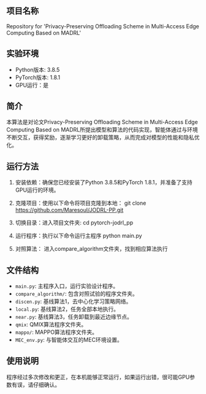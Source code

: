 ## 项目名称

Repository for 'Privacy-Preserving Offloading Scheme in Multi-Access Edge Computing Based on MADRL'

## 实验环境

- Python版本: 3.8.5
- PyTorch版本: 1.8.1
- GPU运行：是

## 简介

本算法是对论文Privacy-Preserving Offloading Scheme in Multi-Access Edge Computing Based on MADRL所提出模型和算法的代码实现，智能体通过与环境不断交互，获得奖励，逐渐学习更好的卸载策略，从而完成对模型的性能和隐私优化。

## 运行方法

1. 安装依赖：确保您已经安装了Python 3.8.5和PyTorch 1.8.1，并准备了支持GPU运行的环境。

2. 克隆项目：使用以下命令将项目克隆到本地：
git clone https://github.com/Maresoul/JODRL-PP.git

3. 切换目录：进入项目文件夹:
cd pytorch-jodrl_pp

4. 运行程序：执行以下命令运行主程序
python main.py

5. 对照算法：
进入compare_algorithm文件夹，找到相应算法执行

## 文件结构

- `main.py`: 主程序入口，运行实验设计程序。
- `compare_algorithm/`: 包含对照试验的程序文件夹。
- `discen.py`: 基线算法1，去中心化学习策略网络。
- `local.py`: 基线算法2，任务全部本地执行。
- `near.py`: 基线算法3，任务卸载到最近边缘节点。
- `qmix`: QMIX算法程序文件夹。
- `mappo/`: MAPPO算法程序文件夹。
- `MEC_env.py`: 与智能体交互的MEC环境设置。

## 使用说明

程序经过多次修改和更正，在本机能够正常运行，如果运行出错，很可能GPU参数有误，请仔细确认。








